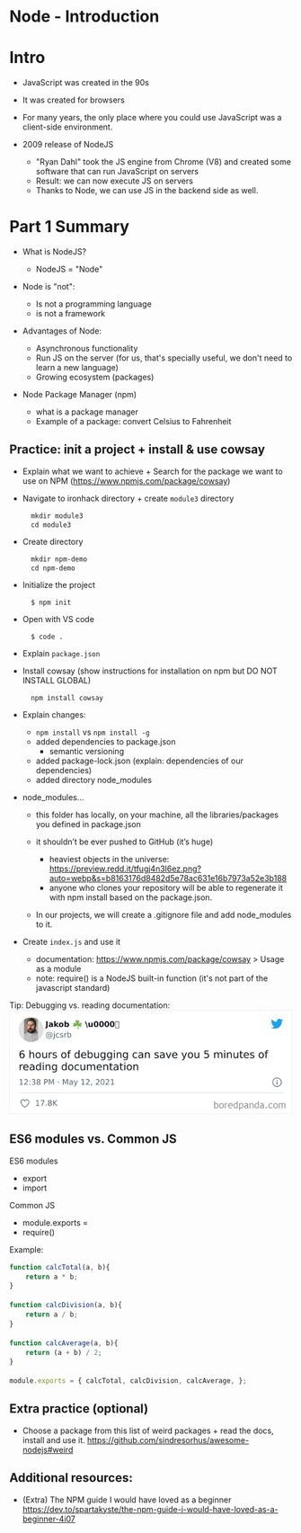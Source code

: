
# Node - Introduction

<!--

update - m2-m3 swap:

- part 1: very quick intro to node.js (2min.)
- part 2: npm - already done in m2 (skip)

-->




# Intro

- JavaScript was created in the 90s
- It was created for browsers
- For many years, the only place where you could use JavaScript was a client-side environment.


- 2009 release of NodeJS
  - "Ryan Dahl" took the JS engine from Chrome (V8) and created some software that can run JavaScript on servers
  - Result: we can now execute JS on servers
  - Thanks to Node, we can use JS in the backend side as well.



# Part 1 Summary

- What is NodeJS?
  - NodeJS = "Node"


- Node is "not":
  - Is not a programming language
  - is not a framework


- Advantages of Node:
  - Asynchronous functionality
  - Run JS on the server (for us, that's specially useful, we don't need to learn a new language)
  - Growing ecosystem (packages)


- Node Package Manager (npm)
  - what is a package manager
  - Example of a package: convert Celsius to Fahrenheit



## Practice: init a project + install & use cowsay


- Explain what we want to achieve + Search for the package we want to use on NPM (https://www.npmjs.com/package/cowsay)


- Navigate to ironhack directory + create  `module3` directory
  ```
    mkdir module3
    cd module3
  ```

- Create directory

  ```
    mkdir npm-demo
    cd npm-demo
  ```

- Initialize the project

  ```
    $ npm init
  ```

- Open with VS code
  ```
    $ code .
  ```


- Explain `package.json`



- Install cowsay (show instructions for installation on npm but DO NOT INSTALL GLOBAL)

  ```
    npm install cowsay
  ```

- Explain changes:
  - `npm install` vs `npm install -g`
  - added dependencies to package.json
    - semantic versioning
  - added package-lock.json (explain: dependencies of our dependencies)
  - added directory node_modules


- node_modules...
  - this folder has locally, on your machine, all the libraries/packages you defined in package.json
  - it shouldn’t be ever pushed to GitHub (it’s huge)
    - heaviest objects in the universe: https://preview.redd.it/tfugj4n3l6ez.png?auto=webp&s=b8163176d8482d5e78ac631e16b7973a52e3b188
    - anyone who clones your repository will be able to regenerate it with npm install based on the package.json.

  - In our projects, we will create a .gitignore file and add node_modules to it.


- Create `index.js` and use it
  - documentation: https://www.npmjs.com/package/cowsay > Usage as a module
  - note: require() is a NodeJS built-in function (it's not part of the javascript standard)



Tip: Debugging vs. reading documentation:
![debugging vs reading](../media/images/debugging%20vs%20reading%20documentation.jpg)



## ES6 modules vs. Common JS

<!-- @todo: create a diagram/image with code snippets comparing both -->

ES6 modules
- export
- import


Common JS
- module.exports = 
- require()


Example:

  ```js
  function calcTotal(a, b){
      return a * b;
  }

  function calcDivision(a, b){
      return a / b;
  }

  function calcAverage(a, b){
      return (a + b) / 2;
  }

  module.exports = { calcTotal, calcDivision, calcAverage, };
  ```




## Extra practice (optional)

- Choose a package from this list of weird packages + read the docs, install and use it.
  https://github.com/sindresorhus/awesome-nodejs#weird



## Additional resources:

- (Extra) The NPM guide I would have loved as a beginner
https://dev.to/spartakyste/the-npm-guide-i-would-have-loved-as-a-beginner-4i07



